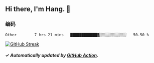 ## Hi there, I'm Hang. 👋

### 编码

<!--START_SECTION:waka-->

```text
Other        7 hrs 21 mins   ████████████▓░░░░░░░░░░░░   50.50 %
```

<!--END_SECTION:waka-->

[![GitHub Streak](https://github-readme-streak-stats.herokuapp.com?user=huhuhang&hide_border=true&date_format=%5BY.%5Dn.j)](https://git.io/streak-stats)

##### ✓ Automatically updated by [GitHub Action](https://github.com/huhuhang/huhuhang/actions).
